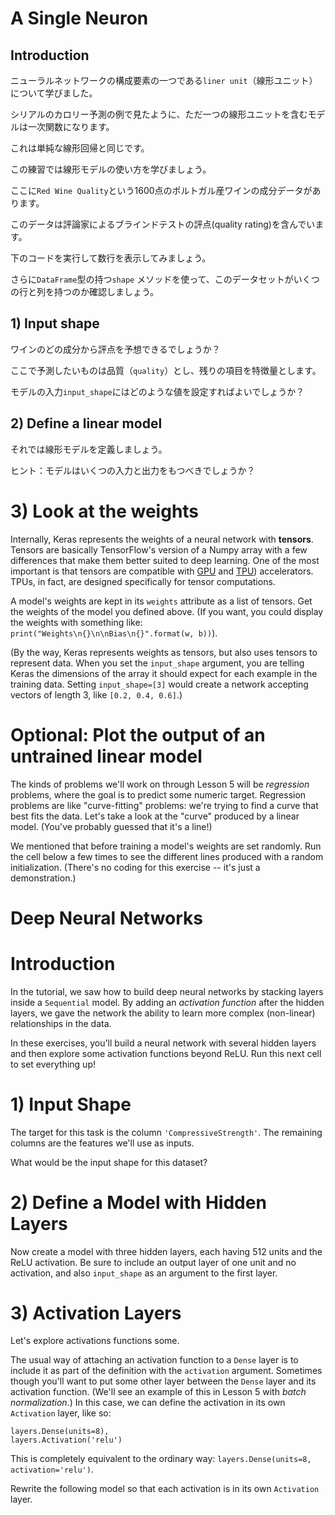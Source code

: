 # A Single Neuron

## Introduction
ニューラルネットワークの構成要素の一つである`liner unit`（線形ユニット）について学びました。

シリアルのカロリー予測の例で見たように、ただ一つの線形ユニットを含むモデルは一次関数になります。

これは単純な線形回帰と同じです。

この練習では線形モデルの使い方を学びましょう。

ここに`Red Wine Quality`という1600点のポルトガル産ワインの成分データがあります。

このデータは評論家によるブラインドテストの評点(quality rating)を含んでいます。

下のコードを実行して数行を表示してみましょう。

さらに`DataFrame`型の持つ`shape` メソッドを使って、このデータセットがいくつの行と列を持つのか確認しましょう。

## 1) Input shape

ワインのどの成分から評点を予想できるでしょうか？

ここで予測したいものは品質（`quality`）とし、残りの項目を特徴量とします。

モデルの入力`input_shape`にはどのような値を設定すればよいでしょうか？

## 2) Define a linear model

それでは線形モデルを定義しましょう。

ヒント：モデルはいくつの入力と出力をもつべきでしょうか？

# 3) Look at the weights

Internally, Keras represents the weights of a neural network with **tensors**. Tensors are basically TensorFlow's version of a Numpy array with a few differences that make them better suited to deep learning. One of the most important is that tensors are compatible with [GPU](https://www.kaggle.com/docs/efficient-gpu-usage) and [TPU](https://www.kaggle.com/docs/tpu)) accelerators. TPUs, in fact, are designed specifically for tensor computations.

A model's weights are kept in its `weights` attribute as a list of tensors. Get the weights of the model you defined above. (If you want, you could display the weights with something like: `print("Weights\n{}\n\nBias\n{}".format(w, b))`).

(By the way, Keras represents weights as tensors, but also uses tensors to represent data. When you set the `input_shape` argument, you are telling Keras the dimensions of the array it should expect for each example in the training data. Setting `input_shape=[3]` would create a network accepting vectors of length 3, like `[0.2, 0.4, 0.6]`.)
 

# Optional: Plot the output of an untrained linear model
 
The kinds of problems we'll work on through Lesson 5 will be *regression* problems, where the goal is to predict some numeric target. Regression problems are like "curve-fitting" problems: we're trying to find a curve that best fits the data. Let's take a look at the "curve" produced by a linear model. (You've probably guessed that it's a line!)
 
We mentioned that before training a model's weights are set randomly. Run the cell below a few times to see the different lines produced with a random initialization. (There's no coding for this exercise -- it's just a demonstration.)

# Deep Neural Networks

# Introduction #

In the tutorial, we saw how to build deep neural networks by stacking layers inside a `Sequential` model. By adding an *activation function* after the hidden layers, we gave the network the ability to learn more complex (non-linear) relationships in the data.

In these exercises, you'll build a neural network with several hidden layers and then explore some activation functions beyond ReLU. Run this next cell to set everything up!

# 1) Input Shape #

The target for this task is the column `'CompressiveStrength'`. The remaining columns are the features we'll use as inputs.

What would be the input shape for this dataset?

# 2) Define a Model with Hidden Layers #

Now create a model with three hidden layers, each having 512 units and the ReLU activation.  Be sure to include an output layer of one unit and no activation, and also `input_shape` as an argument to the first layer.

# 3) Activation Layers #

Let's explore activations functions some.

The usual way of attaching an activation function to a `Dense` layer is to include it as part of the definition with the `activation` argument. Sometimes though you'll want to put some other layer between the `Dense` layer and its activation function. (We'll see an example of this in Lesson 5 with *batch normalization*.) In this case, we can define the activation in its own `Activation` layer, like so:

```
layers.Dense(units=8),
layers.Activation('relu')
```

This is completely equivalent to the ordinary way: `layers.Dense(units=8, activation='relu')`.

Rewrite the following model so that each activation is in its own `Activation` layer.